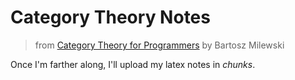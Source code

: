 # Category Theory Notes
> from [Category Theory for Programmers](https://github.com/hmemcpy/milewski-ctfp-pdf) by Bartosz Milewski

Once I'm farther along, I'll upload my latex notes in *chunks*.